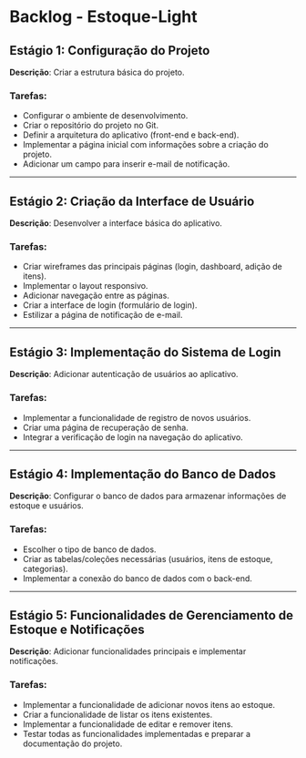# Backlog - Estoque-Light

## Estágio 1: Configuração do Projeto
**Descrição**: Criar a estrutura básica do projeto.

### Tarefas:
- Configurar o ambiente de desenvolvimento.
- Criar o repositório do projeto no Git.
- Definir a arquitetura do aplicativo (front-end e back-end).
- Implementar a página inicial com informações sobre a criação do projeto.
- Adicionar um campo para inserir e-mail de notificação.

---

## Estágio 2: Criação da Interface de Usuário
**Descrição**: Desenvolver a interface básica do aplicativo.

### Tarefas:
- Criar wireframes das principais páginas (login, dashboard, adição de itens).
- Implementar o layout responsivo.
- Adicionar navegação entre as páginas.
- Criar a interface de login (formulário de login).
- Estilizar a página de notificação de e-mail.

---

## Estágio 3: Implementação do Sistema de Login
**Descrição**: Adicionar autenticação de usuários ao aplicativo.

### Tarefas:
- Implementar a funcionalidade de registro de novos usuários.
- Criar uma página de recuperação de senha.
- Integrar a verificação de login na navegação do aplicativo.

---

## Estágio 4: Implementação do Banco de Dados
**Descrição**: Configurar o banco de dados para armazenar informações de estoque e usuários.

### Tarefas:
- Escolher o tipo de banco de dados.
- Criar as tabelas/coleções necessárias (usuários, itens de estoque, categorias).
- Implementar a conexão do banco de dados com o back-end.

---

## Estágio 5: Funcionalidades de Gerenciamento de Estoque e Notificações
**Descrição**: Adicionar funcionalidades principais e implementar notificações.

### Tarefas:
- Implementar a funcionalidade de adicionar novos itens ao estoque.
- Criar a funcionalidade de listar os itens existentes.
- Implementar a funcionalidade de editar e remover itens.
- Testar todas as funcionalidades implementadas e preparar a documentação do projeto.

